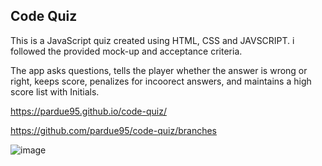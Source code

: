 ## Code Quiz

This is a JavaScript quiz created using HTML, CSS and JAVSCRIPT. i followed the provided mock-up and acceptance criteria.

The app asks questions, tells the player whether the answer is wrong or right, keeps score, penalizes for incoorect answers, and maintains a high score list with Initials.

https://pardue95.github.io/code-quiz/

https://github.com/pardue95/code-quiz/branches

![image](https://user-images.githubusercontent.com/85760640/137650405-0fc2a7ab-637e-42fb-8a10-ab40ecf848b8.png)


